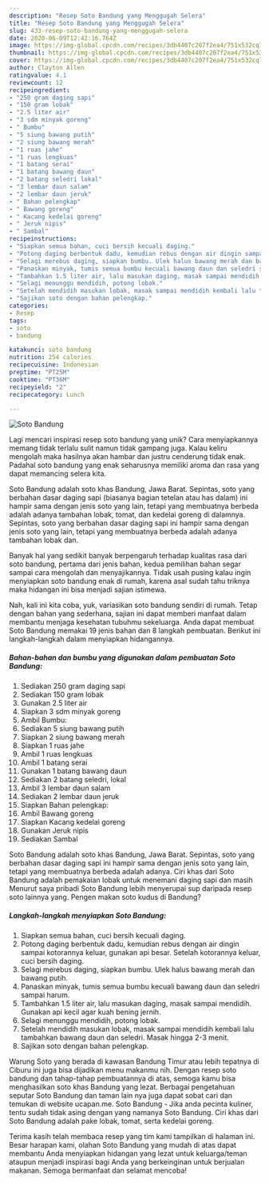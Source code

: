 ```yaml
---
description: "Resep Soto Bandung yang Menggugah Selera"
title: "Resep Soto Bandung yang Menggugah Selera"
slug: 433-resep-soto-bandung-yang-menggugah-selera
date: 2020-06-09T12:42:16.764Z
image: https://img-global.cpcdn.com/recipes/3db4407c207f2ea4/751x532cq70/soto-bandung-foto-resep-utama.jpg
thumbnail: https://img-global.cpcdn.com/recipes/3db4407c207f2ea4/751x532cq70/soto-bandung-foto-resep-utama.jpg
cover: https://img-global.cpcdn.com/recipes/3db4407c207f2ea4/751x532cq70/soto-bandung-foto-resep-utama.jpg
author: Clayton Allen
ratingvalue: 4.1
reviewcount: 12
recipeingredient:
- "250 gram daging sapi"
- "150 gram lobak"
- "2.5 liter air"
- "3 sdm minyak goreng"
- " Bumbu"
- "5 siung bawang putih"
- "2 siung bawang merah"
- "1 ruas jahe"
- "1 ruas lengkuas"
- "1 batang serai"
- "1 batang bawang daun"
- "2 batang seledri lokal"
- "3 lembar daun salam"
- "2 lembar daun jeruk"
- " Bahan pelengkap"
- " Bawang goreng"
- " Kacang kedelai goreng"
- " Jeruk nipis"
- " Sambal"
recipeinstructions:
- "Siapkan semua bahan, cuci bersih kecuali daging."
- "Potong daging berbentuk dadu, kemudian rebus dengan air dingin sampai kotorannya keluar, gunakan api besar. Setelah kotorannya keluar, cuci bersih daging."
- "Selagi merebus daging, siapkan bumbu. Ulek halus bawang merah dan bawang putih."
- "Panaskan minyak, tumis semua bumbu kecuali bawang daun dan seledri sampai harum."
- "Tambahkan 1.5 liter air, lalu masukan daging, masak sampai mendidih. Gunakan api kecil agar kuah bening jernih."
- "Selagi menunggu mendidih, potong lobak."
- "Setelah mendidih masukan lobak, masak sampai mendidih kembali lalu tambahkan bawang daun dan seledri. Masak hingga 2-3 menit."
- "Sajikan soto dengan bahan pelengkap."
categories:
- Resep
tags:
- soto
- bandung

katakunci: soto bandung 
nutrition: 254 calories
recipecuisine: Indonesian
preptime: "PT25M"
cooktime: "PT36M"
recipeyield: "2"
recipecategory: Lunch

---
```



![Soto Bandung](https://img-global.cpcdn.com/recipes/3db4407c207f2ea4/751x532cq70/soto-bandung-foto-resep-utama.jpg)

Lagi mencari inspirasi resep soto bandung yang unik? Cara menyiapkannya memang tidak terlalu sulit namun tidak gampang juga. Kalau keliru mengolah maka hasilnya akan hambar dan justru cenderung tidak enak. Padahal soto bandung yang enak seharusnya memiliki aroma dan rasa yang dapat memancing selera kita.

Soto Bandung adalah soto khas Bandung, Jawa Barat. Sepintas, soto yang berbahan dasar daging sapi (biasanya bagian tetelan atau has dalam) ini hampir sama dengan jenis soto yang lain, tetapi yang membuatnya berbeda adalah adanya tambahan lobak, tomat, dan kedelai goreng di dalamnya. Sepintas, soto yang berbahan dasar daging sapi ini hampir sama dengan jenis soto yang lain, tetapi yang membuatnya berbeda adalah adanya tambahan lobak dan.

Banyak hal yang sedikit banyak berpengaruh terhadap kualitas rasa dari soto bandung, pertama dari jenis bahan, kedua pemilihan bahan segar sampai cara mengolah dan menyajikannya. Tidak usah pusing kalau ingin menyiapkan soto bandung enak di rumah, karena asal sudah tahu triknya maka hidangan ini bisa menjadi sajian istimewa.


Nah, kali ini kita coba, yuk, variasikan soto bandung sendiri di rumah. Tetap dengan bahan yang sederhana, sajian ini dapat memberi manfaat dalam membantu menjaga kesehatan tubuhmu sekeluarga. Anda dapat membuat Soto Bandung memakai 19 jenis bahan dan 8 langkah pembuatan. Berikut ini langkah-langkah dalam menyiapkan hidangannya.

<!--inarticleads1-->

##### Bahan-bahan dan bumbu yang digunakan dalam pembuatan Soto Bandung:

1. Sediakan 250 gram daging sapi
1. Sediakan 150 gram lobak
1. Gunakan 2.5 liter air
1. Siapkan 3 sdm minyak goreng
1. Ambil  Bumbu:
1. Sediakan 5 siung bawang putih
1. Siapkan 2 siung bawang merah
1. Siapkan 1 ruas jahe
1. Ambil 1 ruas lengkuas
1. Ambil 1 batang serai
1. Gunakan 1 batang bawang daun
1. Sediakan 2 batang seledri, lokal
1. Ambil 3 lembar daun salam
1. Sediakan 2 lembar daun jeruk
1. Siapkan  Bahan pelengkap:
1. Ambil  Bawang goreng
1. Siapkan  Kacang kedelai goreng
1. Gunakan  Jeruk nipis
1. Sediakan  Sambal


Soto Bandung adalah soto khas Bandung, Jawa Barat. Sepintas, soto yang berbahan dasar daging sapi ini hampir sama dengan jenis soto yang lain, tetapi yang membuatnya berbeda adalah adanya. Ciri khas dari Soto Bandung adalah pemakaian lobak untuk menemani daging sapi dan masih Menurut saya pribadi Soto Bandung lebih menyerupai sup daripada resep soto lainnya yang. Pengen makan soto kudus di Bandung? 

<!--inarticleads2-->

##### Langkah-langkah menyiapkan Soto Bandung:

1. Siapkan semua bahan, cuci bersih kecuali daging.
1. Potong daging berbentuk dadu, kemudian rebus dengan air dingin sampai kotorannya keluar, gunakan api besar. Setelah kotorannya keluar, cuci bersih daging.
1. Selagi merebus daging, siapkan bumbu. Ulek halus bawang merah dan bawang putih.
1. Panaskan minyak, tumis semua bumbu kecuali bawang daun dan seledri sampai harum.
1. Tambahkan 1.5 liter air, lalu masukan daging, masak sampai mendidih. Gunakan api kecil agar kuah bening jernih.
1. Selagi menunggu mendidih, potong lobak.
1. Setelah mendidih masukan lobak, masak sampai mendidih kembali lalu tambahkan bawang daun dan seledri. Masak hingga 2-3 menit.
1. Sajikan soto dengan bahan pelengkap.


Warung Soto yang berada di kawasan Bandung Timur atau lebih tepatnya di Ciburu ini juga bisa dijadikan menu makanmu nih. Dengan resep soto bandung dan tahap-tahap pembuatannya di atas, semoga kamu bisa menghasilkan soto khas Bandung yang lezat. Berbagai pengetahuan seputar Soto Bandung dan taman lain nya juga dapat sobat cari dan temukan di website ucapan.me. Soto Bandung - Jika anda pecinta kuliner, tentu sudah tidak asing dengan yang namanya Soto Bandung. Ciri khas dari Soto Bandung adalah pake lobak, tomat, serta kedelai goreng. 

Terima kasih telah membaca resep yang tim kami tampilkan di halaman ini. Besar harapan kami, olahan Soto Bandung yang mudah di atas dapat membantu Anda menyiapkan hidangan yang lezat untuk keluarga/teman ataupun menjadi inspirasi bagi Anda yang berkeinginan untuk berjualan makanan. Semoga bermanfaat dan selamat mencoba!
